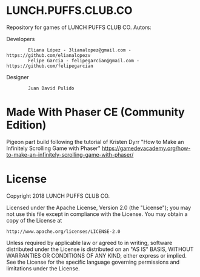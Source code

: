 # LUNCH.PUFFS.CLUB.CO
Repository for games of LUNCH PUFFS CLUB CO.
Autors: 

Developers 

            Eliana López - 3lianalopez@gmail.com -  https://github.com/elianalopezv 
            Felipe Garcia - felipegarcian@gmail.com - https://github.com/felipegarcian
Designer 

            Juan David Pulido

# Made With Phaser CE (Community Edition)

Pigeon part build following the tutorial of Kristen Dyrr "How to Make an Infinitely Scrolling Game with Phaser" https://gamedevacademy.org/how-to-make-an-infinitely-scrolling-game-with-phaser/ 

# License

Copyright 2018 LUNCH PUFFS CLUB CO.

Licensed under the Apache License, Version 2.0 (the "License");
you may not use this file except in compliance with the License.
You may obtain a copy of the License at

    http://www.apache.org/licenses/LICENSE-2.0

Unless required by applicable law or agreed to in writing, software
distributed under the License is distributed on an "AS IS" BASIS,
WITHOUT WARRANTIES OR CONDITIONS OF ANY KIND, either express or implied.
See the License for the specific language governing permissions and
limitations under the License.

